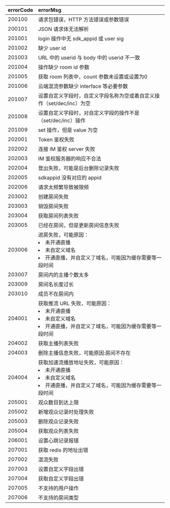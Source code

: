 | errorCode | errorMsg                                                     |
| :-------- | :----------------------------------------------------------- |
| 200100    | 请求包错误，HTTP 方法错误或参数错误                           |
| 200101    |  JSON 请求体无法解析                                           |
| 201001    | login 操作中无 sdk_appid 或 user sig                             |
| 201002    | 缺少 user id                                                  |
| 201003    |  URL 中的 userid 与 body 中的 userid 不一致                          |
| 201004    | 操作缺少 room id 参数                                          |
| 201005    | 获取 room 列表中，count 参数未设置或设置为0                     |
| 201006    | 云端混流参数缺少 interface 等必要参数                          |
| 201007    | 设置自定义字段时，自定义字段名称为空或着自定义操作（set/dec/inc）为空 |
| 201008    | 设置自定义字段时，对自定义字段的操作不是（set/dec/inc）操作    |
| 201009    | set 操作，但是 value 为空                                       |
| 202001    |  Token 鉴权失败                                                |
| 202002    | 连接 IM 鉴权 server 失败                                         |
| 202003    | IM 鉴权服务器的响应不合法                                     |
| 202004    | 登出失败，可能是后台删除记录失败                             |
| 202005    |  sdkappid 没有对应的 appid                                      |
| 202006    | 请求太频繁导致被限频                                         |
| 203002    | 创建房间失败                                                 |
| 203003    | 销毁房间失败                                                 |
| 203004    | 获取房间列表失败                                             |
| 203005    | 已经在房间，但是更新房间信息失败                             |
| 203006    | 进房失败，可能原因：<li/>未开通直播<li/>未自定义域名<li/>开通直播，并自定义了域名，可能因为缓存需要等一段时间 |
| 203007    | 房间内的主播个数太多                                         |
| 203009    | 房间名长度过长                                               |
| 203010    | 成员不在房间内                                               |
| 204001    | 获取推流 URL 失败，可能原因：<li/>未开通直播<li/>未自定义域名<li/>开通直播，并自定义了域名，可能因为缓存需要等一段时间 |
| 204002    | 获取主播列表失败                                             |
| 204003    | 删除主播信息失败，可能原因:房间不存在                      |
| 204004    | 获取加速流播放地址失败，可能原因：<li/>未开通直播<li/>未自定义域名<li/>开通直播，并自定义了域名，可能因为缓存需要等一段时间 |
| 205001    | 观众数目到达上限                                             |
| 205002    | 新增观众记录时处理失败                                       |
| 205003    | 删除观众记录失败                                             |
| 205004    | 获取观众列表失败                                             |
| 206001    | 设置心跳记录报错                                             |
| 207001    | 获取 redis 的地址出错                                          |
| 207002    | 混流失败                                                     |
| 207003    | 设置自定义字段出错                                           |
| 207004    | 获取自定义字段出错                                           |
| 207005    | 不支持的用户操作                                             |
| 207006    | 不支持的房间类型                                             |
